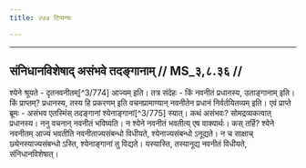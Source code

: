 ```yaml
---
title: २७४ टिप्पन्यः

---
```


[^3/773]: E2: 4,622; E4: 4,994; E6: 1,290

____________________________________________


## संनिधानविशेषाद् असंभवे तदङ्गानाम् // MS_३,८.३६ //

श्येने श्रूयते - दृतनवनीतम्[^3/774] आज्यम् इति। तत्र संदेहः - किं नवनीतं प्रधानस्य, उताङ्गानाम् इति। किं प्राप्तम्? प्रधानस्य, तस्य हि प्रकरणम् इति वचनप्रामाण्यान् नवनीतेन प्रधानं निर्वर्तयितव्यम् इति। एवं प्राप्ते ब्रूमः - असंभव एतस्मिंस् तदङ्गानां श्येनाङ्गानां[^3/775] स्यात्। कथं असंभवः? सोमद्रव्यकत्वात् प्रधानस्य। ननु वचनान् नवनीतं भविष्यति। न श्येने नवनीतं भवतीत्य् एष वाक्यार्थः। कस् तर्हि? श्येने नवनीतम् आज्यं भवतीति नवनीताज्यसंबन्धो विधीयते, श्येनाज्यसंबन्धो ऽनूद्यते। न च साक्षाच् छ्येनस्याज्यसंबन्धो ऽस्ति, श्येनाङ्गानां तु विद्यते। यस्यास्ति, तस्यानूद्य नवनीतं विधीयते, संनिधानविशेषात्।
